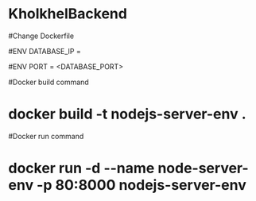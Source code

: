# KholkhelBackend


#Change Dockerfile

#ENV DATABASE_IP = <DATABASE _IP>

#ENV PORT = <DATABASE_PORT>

#Docker build command 

# docker build -t nodejs-server-env .

#Docker run command

# docker run -d --name node-server-env -p 80:8000 nodejs-server-env
